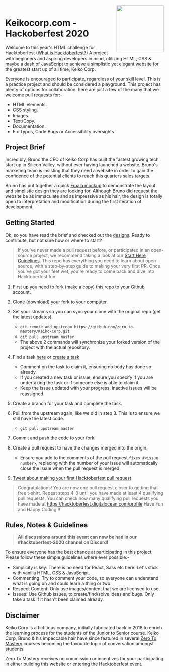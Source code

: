 <img src="assets/images/keiko-logo.png" align="right" width="150px"/>

# Keikocorp.com - Hackoberfest 2020

Welcome to this year's HTML challenge for Hacktoberfest ([What is Hacktoberfest?](https://github.com/zero-to-mastery/coding_challenge-31/blob/master/README.md#what-is-hacktoberfest)) A project with beginners and aspiring developers in mind, utilizing HTML, CSS & maybe a dash of JavaScript to achieve a simplistic yet elegant website for the greatest start up of all time; Keiko Corp.

Everyone is encouraged to participate, regardless of your skill level. This is a practice project and should be considered a playground. This project has plenty of options for collaboration, here are just a few of the many that we welcome pull requests for:-

- HTML elements.
- CSS styling.
- Images.
- Text/Copy.
- Documentation.
- Fix Typos, Code Bugs or Accessibility oversights.

## Project Brief

Incredibly, Bruno the CEO of Keiko Corp has built the fastest growing tech start up in Silicon Valley, without ever having launched a website. Bruno's marketing team is insisting that they need a website in order to gain the confidence of the potential clients to reach this quarters sales targets.

Bruno has put together a quick [Froala mockup](/design-assets/design-mockup.png) to demonstrate the layout and simplistic design they are looking for. Although Bruno did request the website be as immaculate and as impressive as his hair, the design is totally open to interpretation and modification during the first iteration of development.

## Getting Started

Ok, so you have read the brief and checked out the [designs](/design-assets/design-mockup.png). Ready to contribute, but not sure how or where to start?

> If you've never made a pull request before, or participated in an open-source project, we recommend taking a look at our [Start Here Guidelines](https://github.com/zero-to-mastery/start-here-guidelines). This repo has everything you need to learn about open-source, with a step-by-step guide to making your very first PR.
> Once you've got your feet wet, you're ready to come back and dive into Hacktoberfest fun!

1. First up you need to fork (make a copy) this repo to your Github account.
2. Clone (download) your fork to your computer.
3. Set your streams so you can sync your clone with the original repo (get the latest updates).

   - `git remote add upstream https://github.com/zero-to-mastery/Keiko-Corp.git`
   - `git pull upstream master`
   - The above 2 commands will synchronize your forked version of the project with the actual repository.

4. Find a task [here](https://github.com/zero-to-mastery/Keiko-Corp/issues) or [create a task](https://github.com/zero-to-mastery/Keiko-Corp/issues)
   - Comment on the task to claim it, ensuring no body has done so already.
   - If you created a new task or issue, ensure you specify if you are undertaking the task or if someone else is able to claim it.
   - Keep the issue updated with your progress, inactive issues will be reassigned.
5. Create a branch for your task and complete the task.
6. Pull from the upstream again, like we did in step 3. This is to ensure we still have the latest code.
   - `git pull upstream master`
7. Commit and push the code to your fork.
8. Create a pull request to have the changes merged into the origin.
   - Ensure you add to the comments of the pull request `fixes #<issue number>`, replacing **<issue number>** with the number of your issue will automatically close the issue when the pull request is merged.
9. [Tweet about making your first Hacktoberfest pull request](https://ctt.ac/1KI1u)

> Congratulations! You are now one pull request closer to getting that free t-shirt. Repeat steps 4-8 until you have made at least 4 qualifying pull requests. You can check how many qualifying pull requests you have made at <https://hacktoberfest.digitalocean.com/profile> Have Fun and Happy Coding!!!

## Rules, Notes & Guidelines

> **All discussions around this event can now be had in our #hacktoberfest-2020 channel on Discord!**

To ensure everyone has the best chance at participating in this project. Please follow these simple guidelines where ever possible:-

- Simplicity is key: There is no need for React, Sass etc here. Let's stick with vanilla HTML, CSS & JavaScript.
- Commenting: Try to comment your code, so everyone can understand what is going on and could learn a thing or two.
- Respect Content: Only use images/content that we are licensed to use.
- Issues: Use Github issues, to create/find/solve ideas and bugs. Only take a task if it hasn't been claimed already.

## Disclaimer

Keiko Corp is a fictitious company, initially fabricated back in 2018 to enrich the learning process for the students of the Junior to Senior course. Keiko Corp, Bruno & his impeccable hair have since featured in several [Zero To Mastery](https://academy.zerotomastery.io/p/academy?utm_source=github&utm_campaign=keiko-corp-hf20) courses becoming the favourite topic of conversation amongst students.

Zero To Mastery receives no commission or incentives for your participating in either building this website or entering the Hacktoberfest event.
